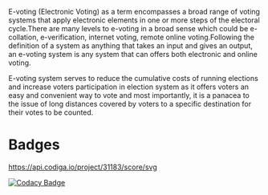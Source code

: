 E-voting (Electronic Voting) as a term encompasses a broad range of voting systems that apply electronic elements in one or more steps of the electoral cycle.There are many levels to e-voting in a broad sense which could be e-collation, e-verification, internet voting, remote online voting.Following the definition of a system as anything that takes an input and gives an output, an e-voting system is any system that can offers both electronic and online voting.

E-voting system serves to reduce the cumulative costs of running elections and increase voters participation in election system as it offers voters an easy and convenient way to vote and most importantly, it is a panacea to the issue of long distances covered by voters to a specific destination for their votes to be counted.

# Badges

https://api.codiga.io/project/31183/score/svg

[![Codacy Badge](https://app.codacy.com/project/badge/Grade/4782fd5c419244248ca9f5be7219894e)](https://www.codacy.com/gh/Harivankila/M1_ProjectGoal_E-Voting_System/dashboard?utm_source=github.com&amp;utm_medium=referral&amp;utm_content=Harivankila/M1_ProjectGoal_E-Voting_System&amp;utm_campaign=Badge_Grade)
